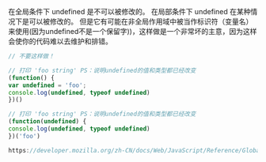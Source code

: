在全局条件下 undefined 是不可以被修改的。
在局部条件下 undefined 在某种情况下是可以被修改的。
但是它有可能在非全局作用域中被当作标识符（变量名）来使用(因为undefined不是一个保留字))，这样做是一个非常坏的主意，因为这样会使你的代码难以去维护和排错。

```javascript
// 不要这样做！

// 打印 'foo string' PS：说明undefined的值和类型都已经改变
(function() {
var undefined = 'foo';
console.log(undefined, typeof undefined)
})()

// 打印 'foo string' PS：说明undefined的值和类型都已经改变
(function(undefined) {
console.log(undefined, typeof undefined)
})('foo')

https://developer.mozilla.org/zh-CN/docs/Web/JavaScript/Reference/Global_Objects/undefined
```